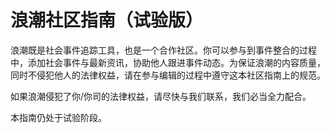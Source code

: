 # 浪潮社区指南（试验版）

浪潮既是社会事件追踪工具，也是一个合作社区。你可以参与到事件整合的过程中，添加社会事件与最新资讯，协助他人跟进事件动态。为保证浪潮的内容质量，同时不侵犯他人的法律权益，请在参与编辑的过程中遵守这本社区指南上的规范。

如果浪潮侵犯了你/你司的法律权益，请尽快与我们联系，我们必当全力配合。

本指南仍处于试验阶段。

